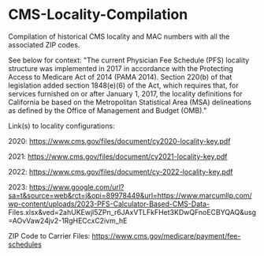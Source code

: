 # CMS-Locality-Compilation
Compilation of historical CMS locality and MAC numbers with all the associated ZIP codes. 

See below for context:
"The current Physician Fee Schedule (PFS) locality structure was implemented in 2017 in accordance with the Protecting Access to Medicare Act of 2014 (PAMA 2014). Section 220(b) of that legislation added section 1848(e)(6) of the Act, which requires that, for services furnished on or after January 1, 2017, the locality definitions for California be based on the Metropolitan Statistical Area (MSA) delineations as defined by the Office of Management and Budget (OMB)."

Link(s) to locality configurations:

2020: https://www.cms.gov/files/document/cy2020-locality-key.pdf

2021: https://www.cms.gov/files/document/cy2021-locality-key.pdf

2022: https://www.cms.gov/files/document/cy-2022-locality-key.pdf

2023: https://www.google.com/url?sa=t&source=web&rct=j&opi=89978449&url=https://www.marcumllp.com/wp-content/uploads/2023-PFS-Calculator-Based-CMS-Data-
Files.xlsx&ved=2ahUKEwjl5ZPn_r6JAxVTLFkFHet3KDwQFnoECBYQAQ&usg=AOvVaw24jv2-1RgHECcxC2ivm_hE


ZIP Code to Carrier Files: https://www.cms.gov/medicare/payment/fee-schedules









